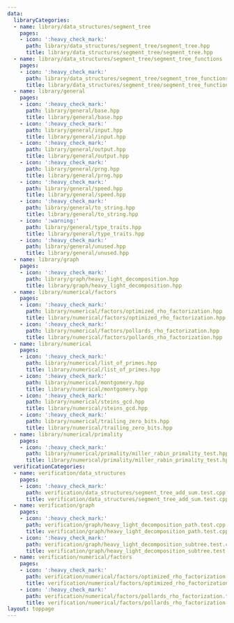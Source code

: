 ```yaml
---
data:
  libraryCategories:
  - name: library/data_structures/segment_tree
    pages:
    - icon: ':heavy_check_mark:'
      path: library/data_structures/segment_tree/segment_tree.hpp
      title: library/data_structures/segment_tree/segment_tree.hpp
  - name: library/data_structures/segment_tree/segment_tree_functions
    pages:
    - icon: ':heavy_check_mark:'
      path: library/data_structures/segment_tree/segment_tree_functions/segment_tree_add.hpp
      title: library/data_structures/segment_tree/segment_tree_functions/segment_tree_add.hpp
  - name: library/general
    pages:
    - icon: ':heavy_check_mark:'
      path: library/general/base.hpp
      title: library/general/base.hpp
    - icon: ':heavy_check_mark:'
      path: library/general/input.hpp
      title: library/general/input.hpp
    - icon: ':heavy_check_mark:'
      path: library/general/output.hpp
      title: library/general/output.hpp
    - icon: ':heavy_check_mark:'
      path: library/general/prng.hpp
      title: library/general/prng.hpp
    - icon: ':heavy_check_mark:'
      path: library/general/speed.hpp
      title: library/general/speed.hpp
    - icon: ':heavy_check_mark:'
      path: library/general/to_string.hpp
      title: library/general/to_string.hpp
    - icon: ':warning:'
      path: library/general/type_traits.hpp
      title: library/general/type_traits.hpp
    - icon: ':heavy_check_mark:'
      path: library/general/unused.hpp
      title: library/general/unused.hpp
  - name: library/graph
    pages:
    - icon: ':heavy_check_mark:'
      path: library/graph/heavy_light_decomposition.hpp
      title: library/graph/heavy_light_decomposition.hpp
  - name: library/numerical/factors
    pages:
    - icon: ':heavy_check_mark:'
      path: library/numerical/factors/optimized_rho_factorization.hpp
      title: library/numerical/factors/optimized_rho_factorization.hpp
    - icon: ':heavy_check_mark:'
      path: library/numerical/factors/pollards_rho_factorization.hpp
      title: library/numerical/factors/pollards_rho_factorization.hpp
  - name: library/numerical
    pages:
    - icon: ':heavy_check_mark:'
      path: library/numerical/list_of_primes.hpp
      title: library/numerical/list_of_primes.hpp
    - icon: ':heavy_check_mark:'
      path: library/numerical/montgomery.hpp
      title: library/numerical/montgomery.hpp
    - icon: ':heavy_check_mark:'
      path: library/numerical/steins_gcd.hpp
      title: library/numerical/steins_gcd.hpp
    - icon: ':heavy_check_mark:'
      path: library/numerical/trailing_zero_bits.hpp
      title: library/numerical/trailing_zero_bits.hpp
  - name: library/numerical/primality
    pages:
    - icon: ':heavy_check_mark:'
      path: library/numerical/primality/miller_rabin_primality_test.hpp
      title: library/numerical/primality/miller_rabin_primality_test.hpp
  verificationCategories:
  - name: verification/data_structures
    pages:
    - icon: ':heavy_check_mark:'
      path: verification/data_structures/segment_tree_add_sum.test.cpp
      title: verification/data_structures/segment_tree_add_sum.test.cpp
  - name: verification/graph
    pages:
    - icon: ':heavy_check_mark:'
      path: verification/graph/heavy_light_decomposition_path.test.cpp
      title: verification/graph/heavy_light_decomposition_path.test.cpp
    - icon: ':heavy_check_mark:'
      path: verification/graph/heavy_light_decomposition_subtree.test.cpp
      title: verification/graph/heavy_light_decomposition_subtree.test.cpp
  - name: verification/numerical/factors
    pages:
    - icon: ':heavy_check_mark:'
      path: verification/numerical/factors/optimized_rho_factorization.test.cpp
      title: verification/numerical/factors/optimized_rho_factorization.test.cpp
    - icon: ':heavy_check_mark:'
      path: verification/numerical/factors/pollards_rho_factorization.test.cpp
      title: verification/numerical/factors/pollards_rho_factorization.test.cpp
layout: toppage
---
```

